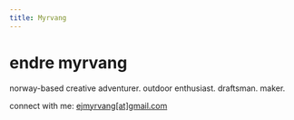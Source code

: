 ```yaml
---
title: Myrvang
---
```

# endre myrvang

norway-based creative adventurer. outdoor enthusiast. draftsman. maker.

connect with me: [ejmyrvang[at]gmail.com](mailto:ejmyrvang@gmail.com)